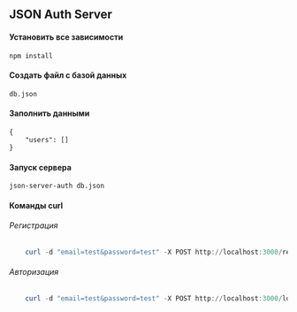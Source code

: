 ## JSON Auth Server
#### Установить все зависимости
    npm install
#### Создать файл с базой данных 
    db.json
#### Заполнить данными
    {
        "users": []
    }
#### Запуск сервера
    json-server-auth db.json
#### Команды curl
###### Регистрация
```PowerShell
    curl -d "email=test&password=test" -X POST http://localhost:3000/register
```
###### Авторизация
```PowerShell
    curl -d "email=test&password=test" -X POST http://localhost:3000/login
```